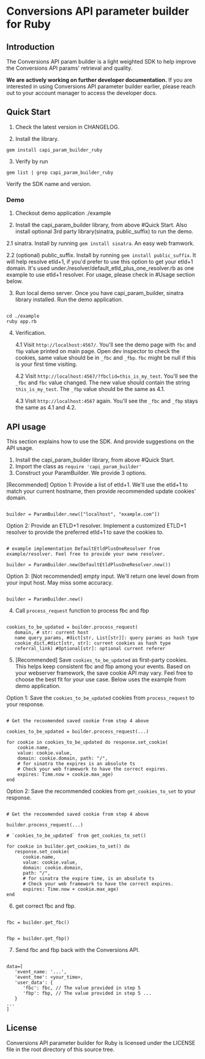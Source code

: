 # Conversions API parameter builder for Ruby

## Introduction

The Conversions API param builder is a light weighted SDK to help improve the
Conversions API params' retrieval and quality.

**We are actively working on further developer documentation.** If you are
interested in using Conversions API parameter builder earlier, please reach out
to your account manager to access the developer docs.

## Quick Start

1. Check the latest version in CHANGELOG.

2. Install the library.

```
gem install capi_param_builder_ruby

```

3. Verify by run

```
gem list | grep capi_param_builder_ruby

```

Verify the SDK name and version.

### Demo

1. Checkout demo application ./example

2. Install the capi_param_builder library, from above #Quick Start. Also install
   optional 3rd party library(sinatra, public_suffix) to run the demo.

2.1 sinatra. Install by running `gem install sinatra`. An easy web framwork.

2.2 (optional) public_suffix. Install by running `gem install public_suffix`. It
will help resolve etld+1, if you'd prefer to use this option to get your etld+1
domain. It's used under./resolver/default_etld_plus_one_resolver.rb as one
example to use etld+1 resolver. For usage, please check in #Usage section below.

3. Run local demo server. Once you have capi_param_builder, sinatra library
   installed. Run the demo application.

```

cd ./example
ruby app.rb

```

4. Verification.

   4.1 Visit `http://localhost:4567/`. You'll see the demo page with `fbc` and
   `fbp` value printed on main page. Open dev inspector to check the cookies,
   same value should be in `_fbc` and `_fbp`. `fbc` might be null if this is
   your first time visiting.

   4.2 Visit `http://localhost:4567/?fbclid=this_is_my_test`. You'll see the
   `_fbc` and `fbc` value changed. The new value should contain the string
   `this_is_my_test`. The `_fbp` value should be the same as 4.1.

   4.3 Visit `http://localhost:4567` again. You'll see the `_fbc` and `_fbp`
   stays the same as 4.1 and 4.2.

## API usage

This section explains how to use the SDK. And provide suggestions on the API
usage.

1. Install the capi_param_builder library, from above #Quick Start.
2. Import the class as `require 'capi_param_builder'`
3. Construct your ParamBuilder. We provide 3 options.

[Recommended] Option 1: Provide a list of etld+1. We'll use the etld+1 to match
your current hostname, then provide recommended update cookies' domain.

```

builder = ParamBuilder.new(["localhost", "example.com"])

```

Option 2: Provide an ETLD+1 resolver. Implement a customized ETLD+1 resolver to
provide the preferred etld+1 to save the cookies to.

```

# example implementation DefaultEtldPlusOneResolver from example/resolver. Feel free to provide your owne resolver.

builder = ParamBuilder.new(DefaultEtldPlusOneResolver.new())

```

Option 3: [Not recommended] empty input. We'll return one level down from your
input host. May miss some accuracy.

```

builder = ParamBuilder.new()

```

4. Call `process_request` function to process fbc and fbp

```

cookies_to_be_updated = builder.process_request(
   domain, # str: current host
   name query_params, #dict[str, List[str]]: query params as hash type
   cookie_dict,#dict[str, str]: current cookies as hash type
   referral_link) #Optional[str]: optional current referer

```

5. [Recommended] Save `cookies_to_be_updated` as first-party cookies. This helps
   keep consistent fbc and fbp among your events. Based on your webserver
   framework, the save cookie API may vary. Feel free to choose the best fit for
   your use case. Below uses the example from demo application.

Option 1: Save the `cookies_to_be_updated` cookies from `process_request` to
your response.

```

# Get the recoomended saved cookie from step 4 above

cookies_to_be_updated = builder.process_request(...)

for cookie in cookies_to_be_updated do response.set_cookie(
    cookie.name,
    value: cookie.value,
    domain: cookie.domain, path: "/",
    # for sinatra the expires is an absolute ts
    # Check your web framework to have the correct expires.
    expires: Time.now + cookie.max_age)
end

```

Option 2: Save the recommended cookies from `get_cookies_to_set` to your
response.

```

# Get the recoomended saved cookie from step 4 above

builder.process_request(...)

# `cookies_to_be_updated` from get_cookies_to_set()

for cookie in builder.get_cookies_to_set() do
   response.set_cookie(
      cookie.name,
      value: cookie.value,
      domain: cookie.domain,
      path: "/",
      # for sinatra the expire time, is an absolute ts
      # Check your web framework to have the correct expires.
      expires: Time.now + cookie.max_age)
end

```

6. get correct fbc and fbp.

```

fbc = builder.get_fbc()

```

```

fbp = builder.get_fbp()

```

7. Send fbc and fbp back with the Conversions API.

```

data=[
   'event_name: '...',
   'event_tme': <your_time>,
   'user_data': {
      'fbc': fbc, // The value provided in step 5
      'fbp': fbp, // The value provided in step 5 ...
   }
...
]

```

## License

Conversions API parameter builder for Ruby is licensed under the LICENSE file in
the root directory of this source tree.
